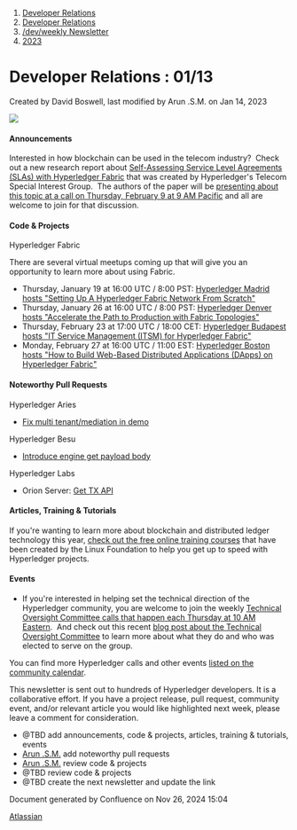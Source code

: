 1. [Developer Relations](index.html)
2. [Developer Relations](Developer-Relations_17170434.html)
3. [/dev/weekly Newsletter](17170445.html)
4. [2023](2023_17171809.html)

# Developer Relations : 01/13

Created by David Boswell, last modified by Arun .S.M. on Jan 14, 2023

![](attachments/17170434/17171308.png?height=169)

#### Announcements

Interested in how blockchain can be used in the telecom industry?  Check out a new research report about [Self-Assessing Service Level Agreements (SLAs) with Hyperledger Fabric](https://www.hyperledger.org/blog/2023/01/04/solution-brief-self-assessing-service-level-agreements-slas-in-telecom) that was created by Hyperledger's Telecom Special Interest Group.  The authors of the paper will be [presenting about this topic at a call on Thursday, February 9 at 9 AM Pacific](https://lf-hyperledger.atlassian.net/wiki/display/TCSIG/2023+February+Event+About+Self+Assessing+SLAs) and all are welcome to join for that discussion.

#### Code &amp; Projects

Hyperledger Fabric

There are several virtual meetups coming up that will give you an opportunity to learn more about using Fabric.

- Thursday, January 19 at 16:00 UTC / 8:00 PST: [Hyperledger Madrid hosts "Setting Up A Hyperledger Fabric Network From Scratch"](https://www.meetup.com/hyperledger-madrid/events/290296324/)
- Thursday, January 26 at 16:00 UTC / 8:00 PST: [Hyperledger Denver hosts "Accelerate the Path to Production with Fabric Topologies"](https://www.meetup.com/hyperledger-denver/events/290441937/)
- Thursday, February 23 at 17:00 UTC / 18:00 CET: [Hyperledger Budapest hosts "IT Service Management (ITSM) for Hyperledger Fabric"](https://www.meetup.com/hyperledger-budapest/events/290739722/)
- Monday, February 27 at 16:00 UTC / 11:00 EST: [Hyperledger Boston hosts "How to Build Web-Based Distributed Applications (DApps) on Hyperledger Fabric"](https://www.meetup.com/hyperledger-boston/events/290167331/)

#### Noteworthy Pull Requests

Hyperledger Aries

- [Fix multi tenant/mediation in demo](https://github.com/hyperledger/aries-cloudagent-python/pull/2075)

Hyperledger Besu

- [Introduce engine get payload body](https://github.com/hyperledger/besu/pull/4909)

Hyperledger Labs

- Orion Server: [Get TX API](https://github.com/hyperledger-labs/orion-server/pull/485)

#### Articles, Training &amp; Tutorials

If you're wanting to learn more about blockchain and distributed ledger technology this year, [check out the free online training courses](https://www.hyperledger.org/learn/training) that have been created by the Linux Foundation to help you get up to speed with Hyperledger projects.

#### Events

- If you're interested in helping set the technical direction of the Hyperledger community, you are welcome to join the weekly [Technical Oversight Committee calls that happen each Thursday at 10 AM Eastern](https://lf-hyperledger.atlassian.net/wiki/display/TSC/).  And check out this recent [blog post about the Technical Oversight Committee](https://www.hyperledger.org/blog/2023/01/12/announcing-the-2023-hyperledger-technical-oversight-committee) to learn more about what they do and who was elected to serve on the group.

You can find more Hyperledger calls and other events [listed on the community calendar](https://lf-hyperledger.atlassian.net/wiki/display/HYP/Calendar+of+Public+Meetings).

This newsletter is sent out to hundreds of Hyperledger developers. It is a collaborative effort. If you have a project release, pull request, community event, and/or relevant article you would like highlighted next week, please leave a comment for consideration.

- @TBD add announcements, code &amp; projects, articles, training &amp; tutorials, events
- [Arun .S.M.](https://lf-hyperledger.atlassian.net/wiki/people/621a0e5097d313006ba7386a?ref=confluence) add noteworthy pull requests
- [Arun .S.M.](https://lf-hyperledger.atlassian.net/wiki/people/621a0e5097d313006ba7386a?ref=confluence) review code &amp; projects
- @TBD review code &amp; projects
- @TBD create the next newsletter and update the link

Document generated by Confluence on Nov 26, 2024 15:04

[Atlassian](http://www.atlassian.com/)
